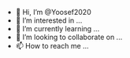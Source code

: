 - 👋 Hi, I’m @Yoosef2020
- 👀 I’m interested in ...
- 🌱 I’m currently learning ...
- 💞️ I’m looking to collaborate on ...
- 📫 How to reach me ...

<!---
Yoosef2020/Yoosef2020 is a ✨ special  repository because its `README.md` (this file) appears on your GitHub profile.
You can click the Preview link to take a look at your changes.
--->
